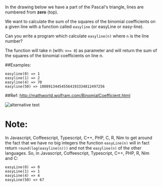 In the drawing below we have a part of the Pascal's triangle, lines are numbered from **zero** (top).

We want to calculate the sum of the squares of the binomial coefficients on a given line
with a function called `easyline` (or easyLine or easy-line).

Can you write a program which calculate `easyline(n)` where `n` is the line number?

The function will take n (with: `n>= 0`) as parameter and will return the sum
of the squares of the binomial coefficients on line n.

##Examples:
```
easyline(0) => 1
easyline(1) => 2
easyline(4) => 70
easyline(50) => 100891344545564193334812497256
```
##Ref:
http://mathworld.wolfram.com/BinomialCoefficient.html

![alternative text](http://i.imgur.com/eUGaNvIm.jpg)

# Note:
In Javascript, Coffeescript, Typescript, C++, PHP, C, R, Nim to get around the fact that we have no big integers
the function `easyLine(n)` will in fact return `round(log(easyline(n)))`  and not the `easyline(n)` of the other languages. So, in Javascript, Coffeescript, Typescript, C++, PHP, R, Nim and C:

```
easyLine(0) => 0
easyLine(1) => 1
easyLine(4) => 4
easyLine(50) => 67
```
